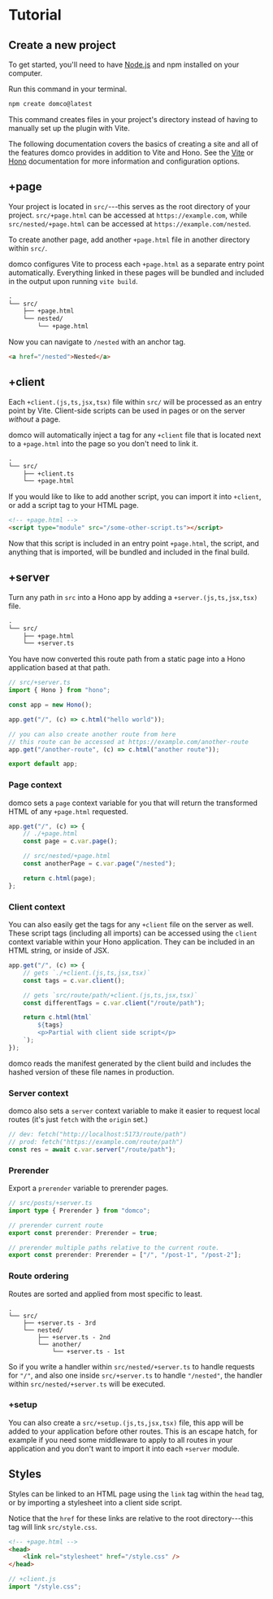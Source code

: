 # Tutorial

## Create a new project

To get started, you'll need to have [Node.js](https://nodejs.org) and npm installed on your computer.

Run this command in your terminal.

```bash
npm create domco@latest
```

This command creates files in your project's directory instead of having to manually set up the plugin with Vite.

The following documentation covers the basics of creating a site and all of the features domco provides in addition to Vite and Hono. See the [Vite](https://vitejs.dev/) or [Hono](https://hono.dev) documentation for more information and configuration options.

## +page

Your project is located in `src/`---this serves as the root directory of your project. `src/+page.html` can be accessed at `https://example.com`, while `src/nested/+page.html` can be accessed at `https://example.com/nested`.

To create another page, add another `+page.html` file in another directory within `src/`.

domco configures Vite to process each `+page.html` as a separate entry point automatically. Everything linked in these pages will be bundled and included in the output upon running `vite build`.

```txt {5}
.
└── src/
	├── +page.html
	└── nested/
		└── +page.html
```

Now you can navigate to `/nested` with an anchor tag.

```html
<a href="/nested">Nested</a>
```

## +client

Each `+client.(js,ts,jsx,tsx)` file within `src/` will be processed as an entry point by Vite. Client-side scripts can be used in pages or on the server _without_ a page.

domco will automatically inject a tag for any `+client` file that is located next to a `+page.html` into the page so you don't need to link it.

```txt {3}
.
└── src/
	├── +client.ts
	└── +page.html
```

If you would like to like to add another script, you can import it into `+client`, or add a script tag to your HTML page.

```html
<!-- +page.html -->
<script type="module" src="/some-other-script.ts"></script>
```

Now that this script is included in an entry point `+page.html`, the script, and anything that is imported, will be bundled and included in the final build.

## +server

Turn any path in `src` into a Hono app by adding a `+server.(js,ts,jsx,tsx)` file.

```txt {4}
.
└── src/
	├── +page.html
	└── +server.ts
```

You have now converted this route path from a static page into a Hono application based at that path.

```ts
// src/+server.ts
import { Hono } from "hono";

const app = new Hono();

app.get("/", (c) => c.html("hello world"));

// you can also create another route from here
// this route can be accessed at https://example.com/another-route
app.get("/another-route", (c) => c.html("another route"));

export default app;
```

### Page context

domco sets a `page` context variable for you that will return the transformed HTML of any `+page.html` requested.

```ts
app.get("/", (c) => {
	// ./+page.html
	const page = c.var.page();

	// src/nested/+page.html
	const anotherPage = c.var.page("/nested");

	return c.html(page);
};
```

### Client context

You can also easily get the tags for any `+client` file on the server as well. These script tags (including all imports) can be accessed using the `client` context variable within your Hono application. They can be included in an HTML string, or inside of JSX.

```ts {3,9}
app.get("/", (c) => {
	// gets `./+client.(js,ts,jsx,tsx)`
	const tags = c.var.client();

	// gets `src/route/path/+client.(js,ts,jsx,tsx)`
	const differentTags = c.var.client("/route/path");

	return c.html(html`
		${tags}
		<p>Partial with client side script</p>
	`);
});
```

domco reads the manifest generated by the client build and includes the hashed version of these file names in production.

### Server context

domco also sets a `server` context variable to make it easier to request local routes (it's just `fetch` with the `origin` set.)

```ts
// dev: fetch("http://localhost:5173/route/path")
// prod: fetch("https://example.com/route/path")
const res = await c.var.server("/route/path");
```

### Prerender

Export a `prerender` variable to prerender pages.

```ts
// src/posts/+server.ts
import type { Prerender } from "domco";

// prerender current route
export const prerender: Prerender = true;

// prerender multiple paths relative to the current route.
export const prerender: Prerender = ["/", "/post-1", "/post-2"];
```

### Route ordering

Routes are sorted and applied from most specific to least.

```
.
└── src/
	├── +server.ts - 3rd
	└── nested/
		├── +server.ts - 2nd
		└── another/
			└── +server.ts - 1st
```

So if you write a handler within `src/nested/+server.ts` to handle requests for `"/"`, and also one inside `src/+server.ts` to handle `"/nested"`, the handler within `src/nested/+server.ts` will be executed.

### +setup

You can also create a `src/+setup.(js,ts,jsx,tsx)` file, this app will be added to your application before other routes. This is an escape hatch, for example if you need some middleware to apply to all routes in your application and you don't want to import it into each `+server` module.

## Styles

Styles can be linked to an HTML page using the `link` tag within the `head` tag, or by importing a stylesheet into a client side script.

Notice that the `href` for these links are relative to the root directory---this tag will link `src/style.css`.

```html
<!-- +page.html -->
<head>
	<link rel="stylesheet" href="/style.css" />
</head>
```

```js
// +client.js
import "/style.css";
```
